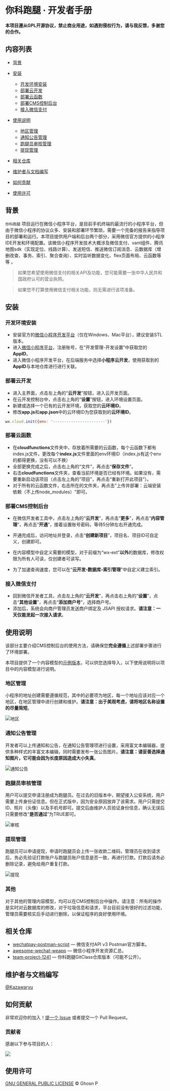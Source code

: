 # 你科跑腿 · 开发者手册

**本项目遵从GPL开源协议，禁止商业用途，如遇到侵权行为，请与我反馈，多谢您的合作。**

## 内容列表

- [背景](#背景)
- [安装](#安装)
  - [开发环境安装](#开发环境安装)
  - [部署云开发](#部署云开发)
  - [部署云函数](#部署云函数)
  - [部署CMS控制后台](#部署CMS控制后台)
  - [接入微信支付](#接入微信支付)

- [使用说明](#使用说明)
  - [地区管理](#地区管理)
  - [通知公告管理](#通知公告管理)
  - [跑腿员审核管理](#跑腿员审核管理)
  - [提现管理](#提现管理)
- [相关仓库](#相关仓库)
- [维护者与文档编写](#维护者与文档编写)
- [如何贡献](#如何贡献)
- [使用许可](#使用许可)

## 背景

`你科跑腿` 项目运行在微信小程序平台，是目前手机终端的最流行的小程序平台，但由于微信小程序的协议众多、安装和部署环节繁琐，需要一个完备的报告来指导项目的部署和运行。本项目提供用户端和后台两个部分，采用微信官方提供的小程序IDE开发和环境配置。该微信小程序开发技术大概涉及微信支付、vant组件、腾讯地图sdk（实现定位、线路计算）、发送短信、推送微信订阅消息、云数据库（增删改查、事务、索引、聚合查询）、实时监听数据变化、flex页面布局、云函数等等 。

> 如果您希望使用微信支付的相关API及功能，您可能需要一张中华人民共和国政府认可的营业执照。

> 如果您不打算使用微信支付相关功能，则无需进行该项准备。

## 安装

### 开发环境安装

- 安装官方的[微信小程序开发平台](https://developers.weixin.qq.com/miniprogram/dev/devtools/download.html)（仅在Windows、Mac平台），建议安装STL版本。
- 进入[微信小程序平台](https://mp.weixin.qq.com)，注册账号，在“开发管理-开发设置”中获取您的**AppID**。
- 进入微信小程序开发平台，在后端服务中选择**小程序云开发**，使用获取到的**AppID**与本地仓库进行进行关联。

### 部署云开发

- 进入主界面，点击左上角的“**云开发**”按钮，进入云开发页面。
- 在云开发控制台中，点击右上角的“**设置**”按钮，进入环境设置页面。
- 新建或选择一个已有的云开发环境，获取您的**云环境ID**。
- 修改**app.js**和**app.json**中的云环境ID为您获取到的**云环境ID**。

```js
wx.cloud.init({env: '-----------------------'})
```

### 部署云函数

- 在**cloudfunctions**文件夹中，存放着所需要的云函数，每个云函数下都有index.js文件，更改每个**index.js**文件里面的env环境ID（index.js有这个env的都得更换，没有可以不换）
- 全部更换完成之后，点击右上角的“文件”，再点击“**保存文件**”。
- 右击**cloudfunctions**文件夹，查看当前环境是否已经有环境。如果没有，需要重新启动该项目（点击左上角的“项目”，再点击“重新打开此项目”）。
- 对于所有的云函数文件，右击所在的文件夹，再点击"上传并部署：云端安装依赖（不上传node_modules）"即可。

### 部署CMS控制后台

- 在微信开发者工具中，点击左上角的“**云开发**”，再点击“**更多**”，再点击“**内容管理**”，再点击“**开通**”，接着设置账号密码，等待5分钟左右开通完成。

- 开通完成后，访问地址并登录，点击“**创建新项目**”，项目名、项目ID可自定义，创建即可。
- 在内容模型中自定义需要的模型，对于前缀为“wx-ext”**以外**的数据库，修改权限为所有人可读，仅创建者可读写。
- 为了加速查询速度，您可以在“**云开发-数据库-索引管理**”中自定义建立索引。

### 接入微信支付

- 回到微信开发者工具，点击左上角的“**云开发**”，再点击右上角的“**设置**”，点击“**其他设置**”，再点击“**添加商户号**”，选择商户号。
- 添加后，系统会向商户管理员发送商户绑定及 JSAPI 授权请求。**请注意：一天仅能发起一次接入请求**。

## 使用说明

该部分主要介绍CMS控制后台的使用方法，请确保您**完全遵循**上述部署步骤进行了环境部署。

本项目提供了一个内容模型的[示例版本](schema-export-quk3q0s0.json)，可以供您选择导入，以下使用说明将以项目中的内容模型进行说明。

### 地区管理

小程序的地址创建需要遵循规范，其中的必要项为地区，每一个地址应该对应一个地区，在地区管理中进行创建和维护。**请注意：出于美观考虑，请将地区名称设置的尽量简短**。

![地区](images/地区.png)

### 通知公告管理

开发者可以上传通知和公告，在通知公告管理项进行设置，采用富文本编辑器，提供多种样式的丰富文本编辑，同时需要发布一张公告图片。**请注意：请妥善选择通知图片，它可能会因为长度原因造成大小失真**。

![通知公告](images/通知公告.png)

### 跑腿员审核管理

用户可以提交申请注册成为跑腿员。在过去的旧版本中，期望接入公安系统，用户需要上传身份证信息。但在正式版中，因为安全原因放弃了该需求。用户只需提交ID、照片（头像）以及手机号即可。提交后由维护人员验证身份信息，确认无误后只需要修改“**是否通过**”为TRUE即可。

![审核](images/审核.png)

### 提现管理

跑腿员可以申请提现，申请时跑腿员会上传一张收款二维码，管理员在收到请求后，务必先验证打款账户与跑腿员账户信息是否一致，再进行打款。打款后请务必删除记录，避免给用户重复打款。

![提现](images/提现.png)

### 其他

对于其他的管理内容模型，均可以在CMS控制后台中操作。请注意：所有的操作是实时对云数据库的修改，对于垃圾信息和请求，平台目前没有很好的过滤功能，管理员需要核实后手动进行删除，以保证程序的良好使用环境。

## 相关仓库

- [wechatpay-postman-script](https://github.com/wechatpay-apiv3/wechatpay-postman-script) —  微信支付API v3 Postman官方脚本。
- [awesome-wechat-weapp](https://github.com/justjavac/awesome-wechat-weapp) — 微信小程序开发资源汇总。
- [team-project-1241](https://github.com/sustech-cs304/team-project-1241) — 你科跑腿GitClass仓库版本（可能不公开）。 

## 维护者与文档编写

[@Kazawaryu](https://github.com/Kazawaryu)

## 如何贡献

非常欢迎你的加入！[提一个 Issue](https://github.com/Kazawaryu/Nike-Run-Errands-Wechat-Mini-Program/issues) 或者提交一个 Pull Request。

### 贡献者

感谢以下参与项目的人：

<a href="https://github.com/Kazawaryu/Nike-Run-Errands-Wechat-Mini-Program/graphs/contributors">
  <img src="https://contrib.rocks/image?repo=Kazawaryu/Nike-Run-Errands-Wechat-Mini-Program" />
</a>

## 使用许可

[GNU GENERAL PUBLIC LICENSE](https://www.gnu.org/licenses/gpl-3.0.html) © Ghosn P
